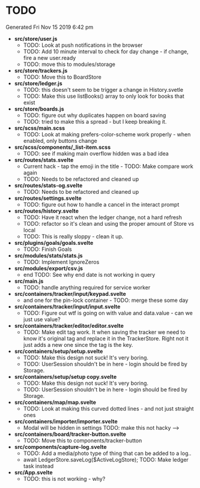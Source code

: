 # TODO

Generated Fri Nov 15 2019 6:42 pm

- **src/store/user.js**
  - TODO: Look at push notifications in the browser
  - TODO: Add 10 minute interval to check for day change - if change, fire a new user.ready
  - TODO: move this to modules/storage
- **src/store/trackers.js**
  - TODO: Move this to BoardStore
- **src/store/ledger.js**
  - TODO: this doesn't seem to be trigger a change in History.svetle
  - TODO: Make this use listBooks() array to only look for books that exist
- **src/store/boards.js**
  - TODO: figure out why duplicates happen on board saving
  - TODO: tried to make this a spread - but I keep breaking it.
- **src/scss/main.scss**
  - TODO: Look at making prefers-color-scheme work properly - when enabled, only buttons change
- **src/scss/components/\_list-item.scss**
  - TODO: see if making main overflow hidden was a bad idea
- **src/routes/stats.svelte**
  - Current hack - tap the emoji in the title - TODO: Make compare work again
  - TODO: Needs to be refactored and cleaned up
- **src/routes/stats-og.svelte**
  - TODO: Needs to be refactored and cleaned up
- **src/routes/settings.svelte**
  - TODO: figure out how to handle a cancel in the interact prompt
- **src/routes/history.svelte**
  - TODO: Have it react when the ledger change, not a hard refresh
  - TODO: refactor so it's clean and using the proper amount of Store vs local
  - TODO: This is really sloppy - clean it up.
- **src/plugins/goals/goals.svelte**
  - TODO: Finish Goals
- **src/modules/stats/stats.js**
  - TODO: Implement IgnoreZeros
- **src/modules/export/csv.js**
  - end TODO: See why end date is not working in query
- **src/main.js**
  - TODO: handle anything required for service worker
- **src/containers/tracker/input/keypad.svelte**
  - and one for the pin-lock container - TODO: merge these some day
- **src/containers/tracker/input/input.svelte**
  - TODO: Figure out wtf is going on with value and data.value - can we just use value?
- **src/containers/tracker/editor/editor.svelte**
  - TODO: Make edit tag work. It when saving the tracker we need to know it's original tag and replace it in the TrackerStore. Right not it just adds a new one since the tag is the key.
- **src/containers/setup/setup.svelte**
  - TODO: Make this design not suck! It's very boring.
  - TODO: UserSession shouldn't be in here - login should be fired by Storage.
- **src/containers/setup/setup copy.svelte**
  - TODO: Make this design not suck! It's very boring.
  - TODO: UserSession shouldn't be in here - login should be fired by Storage.
- **src/containers/map/map.svelte**
  - TODO: Look at making this curved dotted lines - and not just straight ones
- **src/containers/importer/importer.svelte**
  - Modal will be hidden in settings TODO: make this not hacky -->
- **src/containers/board/tracker-button.svelte**
  - TODO: Move this to components/tracker-button
- **src/components/capture-log.svelte**
  - TODO: Add a media/photo type of thing that can be added to a log..
  - await LedgerStore.saveLog(\$ActiveLogStore); TODO: Make ledger task instead
- **src/App.svelte**
  - TODO: this is not working - why?

